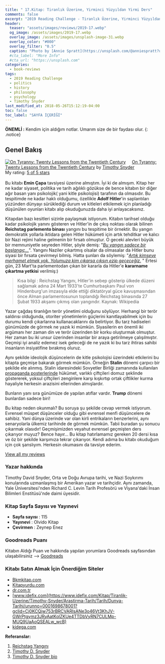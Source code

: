 ```yaml
---
title: " 17.Kitap: Tiranlık Üzerine, Yirminci Yüzyıldan Yirmi Ders"
comments: false
excerpt: "2019 Reading Challenge - Tiranlık Üzerine, Yirminci Yüzyıldan Yirmi Ders(On Tyranny: Twenty Lessons from the Twentieth Century) - Yazar: Timothy Snyder"
header:
  teaser: "assets/images/reviews/2019-17.webp"
  og_image: /assets/images/2019-17.webp
  overlay_image: /assets/images/unsplash-image-31.webp
  overlay_color: "#000"
  overlay_filter: "0.5"
  caption: "Photo by [Annie Spratt](https://unsplash.com/@anniespratt?utm_source=unsplash&utm_medium=referral&utm_content=creditCopyText) on Unsplash"
  #cta_label: "More Info"
  #cta_url: "https://unsplash.com"
categories:
  - book-reviews
tags:
  - 2019 Reading Challenge
  - politics
  - history
  - philosophy
  - psychology
  - Timothy Snyder
last_modified_at: 2018-05-26T15:12:19-04:00
toc: false
toc_label: "SAYFA İÇERİĞİ"
---
```



**ÖNEMLİ :** Kendim için aldığım notlar. Umarım size de bir faydası olur.
{: .notice}

## Genel Bakış

<a href="https://www.goodreads.com/book/show/33917107-on-tyranny" style="float: left; padding-right: 20px"><img border="0" alt="On Tyranny: Twenty Lessons from the Twentieth Century" src="https://i.gr-assets.com/images/S/compressed.photo.goodreads.com/books/1484763736l/33917107._SX98_.jpg" /></a><a href="https://www.goodreads.com/book/show/33917107-on-tyranny">On Tyranny: Twenty Lessons from the Twentieth Century</a> by <a href="https://www.goodreads.com/author/show/243930.Timothy_Snyder">Timothy Snyder</a><br/>
My rating: <a href="https://www.goodreads.com/review/show/2814190424">5 of 5 stars</a><br /><br />
Bu kitabı <b>Emin Çapa</b> tavsiyesi üzerine almıştım. İyi ki de almışım. Kitap her ne kadar siyaset, politika ve tarih ağılıklı gözükse de bence kitabın bir diğer ağır basan yanı psikolojik( yani kitle psikolojisi) tarafının da olmasıdır. Bu tespitimde ne kadar haklı olduğumu, özellikle <b>Adolf Hitler</b>'in saplantıları yüzünden dünyayı sürüklediği durum ve kitleleri etkilemek için planladığı düşünülen oyunları kitabı alıp okuduğunuzda daha iyi anlayacaksınız.

Kitapdan bazı kesitleri sizinle paylaşmak istiyorum. Kitabın tarihsel olduğu kadar psikolojik yanını gösteren ve Hitler'in de çıkış noktası olarak bilinen <b>Reichstag parlemento binası</b> yangını bu tespitime bir örnektir. Bu yangın demokratik yollarla iktidara gelen Hitler hükümeti için artık tehditkar ve kalıcı bir Nazi rejimi haline gelmenin bir fırsatı olmuştur. O geceki alevleri büyük bir memnuniyetle seyreden Hitler, şöyle demiş: "<i><u>Bu yangın sadece bir başlangıç...</u></i>". Yangını Naziler çıkartmış olsalar da olmasalar da Hitler bunu siyasi bir fırsata çevirmeyi bilmiş. Hatta şunları da söylemiş: "<i><u>Artık kimseye merhamet etmek yok. Yolumuza kim çıkarsa çıksın ezip geçeceğiz.</u>
</i>" Ertesi gün, 23 Mart'ta parlementodan çıkan bir kararla da Hitler'e <b>kararname çıkartma yetkisi</b> verilmiş:)

> Kısa bilgi : Reichstag Yangını, Hitler'in sebep gösterip ülkede düzeni sağlamak adına 24 Mart 1933'te Cumhurbaşkanı Paul von Hindenburg'un imzasıyla elde ettiği diktatöryal güce kavuşmasından önce Alman parlamentosunun toplandığı Reichstag binasında 27 Şubat 1933 akşamı çıkmış olan yangındır. Kaynak: Wikipedia

Yazar çağdaş tiranlığın terör yönetimi olduğunu söylüyor. Herhangi bir terör saldırısı olduğunda, otoriter yönetimlerin güçlerini kanıtlayabilmek için bu durumu kendi çıkarlarına kullanacaklarını da belirtiyor. Bu tarz hadiseleri günümüzde de görmek ne yazık ki mümkün. Siyasilerin en önemli iki argümanı her zaman din ve terör üzerinden bir korku oluşturmak olmuştur. Her zaman bu iki unsur üzerinden insanlar bir araya getirilmeye çalışılmıştır. Geçmişi iyi analiz edemez isek geleceği de ne yazık ki bu tarz ihtiras sahibi insanların insiyatifine bırakmış oluruz.

Aynı şekilde ideolojik düşüncelerin de kitle psikolojisi üzerindeki etkilerini bu kitapta geçmişe bakarak görmek mümkün. Örneğin <b>Stalin</b> dönemi çarpıcı bir şekilde ele alınmış. Stalin idaresindeki Sovyetler Birliği zamanında kullanılan <u>propaganda posterlerinde</u> hükümet, varlıklı çiftçileri domuz şeklinde göstererek, yoksul çiftçileri zenginlere karşı kışkırtıp ortak çiftlikler kurma hayaliyle herkesin arazisini ellerinden almışlardır.

Bunların yanı sıra günümüze de yapılan atıflar vardır. <b>Trump</b> dönemi bunlardan sadece biri!

Bu kitap neden okunmalı? Bu soruya şu şekilde cevap vermek istiyorum. Evrensel müspet düşünceler olduğu gibi evrensel menfi düşüncelere de sahibiz. Yani dünya üzerinde var olan kirli entrikaların benzerlerini, aynı senaryolarla ülkemiz tarihinde de görmek mümkün. Tabii buradan şu sonucu çıkarmak olasıdır! Geçmişimizden veyahut evrensel geçmişten ders çıkarıyor muyuz? Bence hayır... Bu kitap hatırlamamız gereken 20 dersi kısa ve öz bir şekilde karşımıza tekrar çıkarıyor. Kendi adıma bu kitabı okuduğum için çok şanslıyım. Herkesin okumasını da tavsiye ederim.

<a href="https://www.goodreads.com/review/list/88145705-hasan-elik">View all my reviews</a>

### Yazar hakkında
Timothy David Snyder, Orta ve Doğu Avrupa tarihi, ve Nazi Soykırımı konularında uzmanlaşmış bir Amerikan yazar ve tarihçidir. Aynı zamanda, Yale Üniversitesi'nden Richard C. Levin Tarih Profesörü ve Viyana'daki İnsan Bilimleri Enstitüsü'nde daimi üyesidir.

### Kitap Sayfa Sayısı ve Yayınevi
- **Sayfa sayısı** : 115
- **Yayınevi** : Olvido Kitap
- **Çevirmen** : Zeynep Enez

### Goodreads Puanı

Kitabın Aldığı Puan ve hakkında yapılan yorumlara Goodreads sayfasından ulaşabilirsiniz --> [Goodreads](https://www.goodreads.com/book/show/33917107-on-tyranny)

### Kitabı Satın Almak İçin Önerdiğim Siteler

- [Bkmkitap.com](https://www.bkmkitap.com/tiranlik-uzerine?gclid=Cj0KCQjw753rBRCVARIsANe3o46EkzZGrXJdcitvppCsb1pjCawLNHLeVQLl5QKfHJYJ4vnk3RMjK0AaAkOeEALw_wcB)
- [Kitapyurdu.com](https://www.kitapyurdu.com/kitap/tiranlik-uzerine-amp-yirminci-yuzyildan-yirmi-ders/422752.html?gclid=Cj0KCQjw753rBRCVARIsANe3o46AerzMQK-hwcnfsVfjN8hQUgK8GNCATkBRkbg22-igAHRjiz0aUU4aApKTEALw_wcB)
- [dr.com.tr](https://www.dr.com.tr/kitap/tiranlik-uzerine/timothy-snyder/arastirma-tarih/tarih/dunya-tarihi/urunno=0001698678001)
- [www.idefix.com](https://www.idefix.com/Kitap/Tiranlik-Uzerine/Timothy-Snyder/Arastirma-Tarih/Tarih/Dunya-Tarihi/urunno=0001698678001?gclid=Cj0KCQjw753rBRCVARIsANe3o46Vt3KhJV-GWrPtgymz3JRyAatKolZKUe4TTDbVyRN7CULMp-MUQ9UaAoQSEALw_wcB)
- [kidega.com](https://kidega.com/kitap/tiranlik-uzerine-115319/detay?gclid=Cj0KCQjw753rBRCVARIsANe3o460_4UwNlkwpOsk5b26iPiG5uygdcb91GpeTA7AkmFinrjfxBS1TlgaAlJ3EALw_wcB)


**Referanslar:**

1. [Reichstag Yangını](https://tr.wikipedia.org/wiki/Reichstag_Yang%C4%B1n%C4%B1)
2. [Timothy D. Snyder](https://en.wikipedia.org/wiki/Timothy_D._Snyder)
3. [Timothy D. Snyder bio](http://timothysnyder.org/bio)
